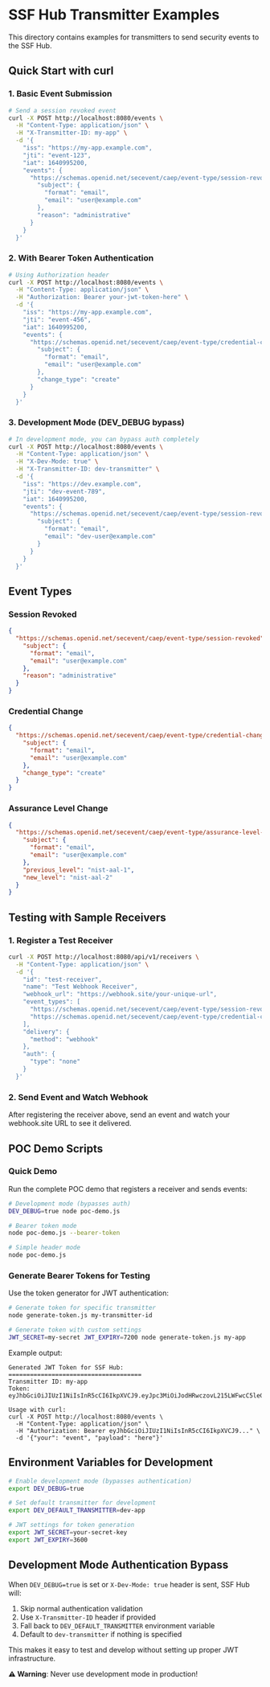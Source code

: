 # SSF Hub Transmitter Examples

This directory contains examples for transmitters to send security events to the SSF Hub.

## Quick Start with curl

### 1. Basic Event Submission

```bash
# Send a session revoked event
curl -X POST http://localhost:8080/events \
  -H "Content-Type: application/json" \
  -H "X-Transmitter-ID: my-app" \
  -d '{
    "iss": "https://my-app.example.com",
    "jti": "event-123",
    "iat": 1640995200,
    "events": {
      "https://schemas.openid.net/secevent/caep/event-type/session-revoked": {
        "subject": {
          "format": "email",
          "email": "user@example.com"
        },
        "reason": "administrative"
      }
    }
  }'
```

### 2. With Bearer Token Authentication

```bash
# Using Authorization header
curl -X POST http://localhost:8080/events \
  -H "Content-Type: application/json" \
  -H "Authorization: Bearer your-jwt-token-here" \
  -d '{
    "iss": "https://my-app.example.com",
    "jti": "event-456",
    "iat": 1640995200,
    "events": {
      "https://schemas.openid.net/secevent/caep/event-type/credential-change": {
        "subject": {
          "format": "email",
          "email": "user@example.com"
        },
        "change_type": "create"
      }
    }
  }'
```

### 3. Development Mode (DEV_DEBUG bypass)

```bash
# In development mode, you can bypass auth completely
curl -X POST http://localhost:8080/events \
  -H "Content-Type: application/json" \
  -H "X-Dev-Mode: true" \
  -H "X-Transmitter-ID: dev-transmitter" \
  -d '{
    "iss": "https://dev.example.com",
    "jti": "dev-event-789",
    "iat": 1640995200,
    "events": {
      "https://schemas.openid.net/secevent/caep/event-type/session-revoked": {
        "subject": {
          "format": "email",
          "email": "dev-user@example.com"
        }
      }
    }
  }'
```

## Event Types

### Session Revoked
```json
{
  "https://schemas.openid.net/secevent/caep/event-type/session-revoked": {
    "subject": {
      "format": "email",
      "email": "user@example.com"
    },
    "reason": "administrative"
  }
}
```

### Credential Change
```json
{
  "https://schemas.openid.net/secevent/caep/event-type/credential-change": {
    "subject": {
      "format": "email",
      "email": "user@example.com"
    },
    "change_type": "create"
  }
}
```

### Assurance Level Change
```json
{
  "https://schemas.openid.net/secevent/caep/event-type/assurance-level-change": {
    "subject": {
      "format": "email",
      "email": "user@example.com"
    },
    "previous_level": "nist-aal-1",
    "new_level": "nist-aal-2"
  }
}
```

## Testing with Sample Receivers

### 1. Register a Test Receiver
```bash
curl -X POST http://localhost:8080/api/v1/receivers \
  -H "Content-Type: application/json" \
  -d '{
    "id": "test-receiver",
    "name": "Test Webhook Receiver",
    "webhook_url": "https://webhook.site/your-unique-url",
    "event_types": [
      "https://schemas.openid.net/secevent/caep/event-type/session-revoked",
      "https://schemas.openid.net/secevent/caep/event-type/credential-change"
    ],
    "delivery": {
      "method": "webhook"
    },
    "auth": {
      "type": "none"
    }
  }'
```

### 2. Send Event and Watch Webhook
After registering the receiver above, send an event and watch your webhook.site URL to see it delivered.

## POC Demo Scripts

### Quick Demo
Run the complete POC demo that registers a receiver and sends events:

```bash
# Development mode (bypasses auth)
DEV_DEBUG=true node poc-demo.js

# Bearer token mode
node poc-demo.js --bearer-token

# Simple header mode
node poc-demo.js
```

### Generate Bearer Tokens for Testing

Use the token generator for JWT authentication:

```bash
# Generate token for specific transmitter
node generate-token.js my-transmitter-id

# Generate token with custom settings
JWT_SECRET=my-secret JWT_EXPIRY=7200 node generate-token.js my-app
```

Example output:
```
Generated JWT Token for SSF Hub:
=====================================
Transmitter ID: my-app
Token: eyJhbGciOiJIUzI1NiIsInR5cCI6IkpXVCJ9.eyJpc3MiOiJodHRwczovL215LWFwcC5leGFtcGxlLmNvbSIsInN1YiI6Im15LWFwcCIsImF1ZCI6InNzZi1odWIiLCJpYXQiOjE3MDQwNjcyMDAsImV4cCI6MTcwNDA3MDgwMCwidHJhbnNtaXR0ZXJfaWQiOiJteS1hcHAifQ.signature

Usage with curl:
curl -X POST http://localhost:8080/events \
  -H "Content-Type: application/json" \
  -H "Authorization: Bearer eyJhbGciOiJIUzI1NiIsInR5cCI6IkpXVCJ9..." \
  -d '{"your": "event", "payload": "here"}'
```

## Environment Variables for Development

```bash
# Enable development mode (bypasses authentication)
export DEV_DEBUG=true

# Set default transmitter for development
export DEV_DEFAULT_TRANSMITTER=dev-app

# JWT settings for token generation
export JWT_SECRET=your-secret-key
export JWT_EXPIRY=3600
```

## Development Mode Authentication Bypass

When `DEV_DEBUG=true` is set or `X-Dev-Mode: true` header is sent, SSF Hub will:

1. Skip normal authentication validation
2. Use `X-Transmitter-ID` header if provided
3. Fall back to `DEV_DEFAULT_TRANSMITTER` environment variable
4. Default to `dev-transmitter` if nothing is specified

This makes it easy to test and develop without setting up proper JWT infrastructure.

**⚠️ Warning**: Never use development mode in production!